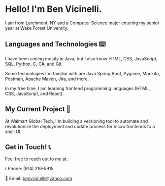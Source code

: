# Hello! I'm Ben Vicinelli.

I am from Larchmont, NY and a Computer Science major entering my senior year at Wake Forest University.

## Languages and Technologies ⌨️

I have been coding mostly in Java, but I also know HTML, CSS, JavaScript, SQL, Python, C, C#, and Git.

Some technologies I'm familiar with are Java Spring Boot, Pygame, Mockito, Postman, Apache Maven, Jira, and more.

In my free time, I am learning frontend programming languages (HTML, CSS, JavaScript, and React).

## My Current Project 🚀

At Walmart Global Tech, I'm building a versioning tool to automate and revolutionize the deployment and update process for micro frontends to a shell UI.

## Get in Touch! 📞

Feel free to reach out to me at:

📞 Phone: (914) 216-5915

📧 Email: benvicinelli@yahoo.com
